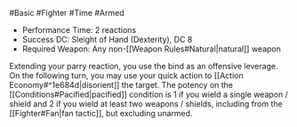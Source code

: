 #Basic #Fighter #Time #Armed 

* Performance Time: 2 reactions
* Success DC: Sleight of Hand (Dexterity), DC 8
* Required Weapon: Any non-[[Weapon Rules#Natural|natural]] weapon

Extending your parry reaction, you use the bind as an offensive leverage. On the following turn, you may use your quick action to [[Action Economy#^1e684d|disorient]] the target. The potency on the [[Conditions#Pacified|pacified]] condition is 1 if you wield a single weapon / shield and 2 if you wield at least two weapons / shields, including from the [[Fighter#Fan|fan tactic]], but excluding unarmed.